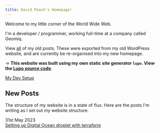 ```yaml
---
title: David Peach's Homepage!
---
```


Welcome to my little corner of the World Wide Web.

I'm a developer / programmer, working full-time at a company called Geomiq.

View [all](/all) of my old posts. These were exported from my old WordPress website, and are currently be re-organised
into my new homepage.

-> **This website was built using my own static site generator `lupo`.
View the [Lupo source code](https://github.com/davidpeach/lupo)**.

[My Dev Setup](/development-setup.html)

## New Posts
The structure of my website is in a state of flux. Here are the posts I'm writing as I set out my website structure:

31st May 2023  
[Setting up Digital Ocean droplet with terraform](/setting-up-digital-ocean-droplet-with-terraform.html)
